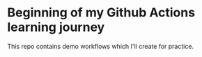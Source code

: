 # Beginning of my Github Actions learning journey

This repo contains demo workflows which I'll create for practice.
